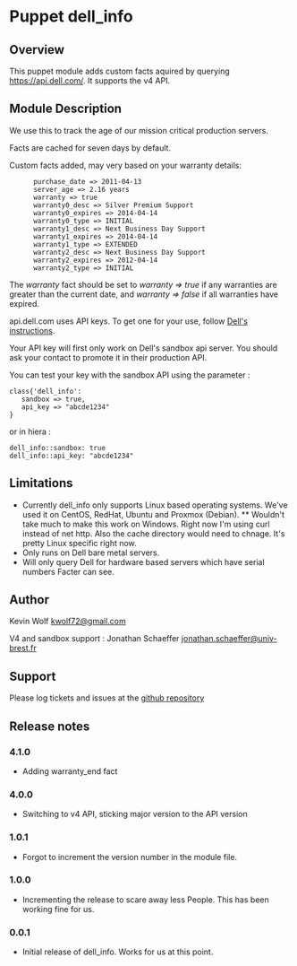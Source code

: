 # Puppet dell_info

## Overview

This puppet module adds custom facts aquired by querying https://api.dell.com/. It supports the v4 API.

## Module Description

We use this to track the age of our mission critical production servers.

Facts are cached for seven days by default.

Custom facts added, may very based on your warranty details:

```
      purchase_date => 2011-04-13
      server_age => 2.16 years
      warranty => true
      warranty0_desc => Silver Premium Support
      warranty0_expires => 2014-04-14
      warranty0_type => INITIAL
      warranty1_desc => Next Business Day Support
      warranty1_expires => 2014-04-14
      warranty1_type => EXTENDED
      warranty2_desc => Next Business Day Support
      warranty2_expires => 2012-04-14
      warranty2_type => INITIAL
```

The _warranty_ fact should be set to _warranty => true_ if any warranties are greater than the current date, and _warranty => false_ if all warranties have expired.

api.dell.com uses API keys. To get one for your use, follow [Dell's instructions](http://en.community.dell.com/dell-groups/supportapisgroup/).

Your API key will first only work on Dell's sandbox api server. You should ask your contact to promote it in their production API.

You can test your key with the sandbox API using the parameter :

```
class{'dell_info': 
   sandbox => true,
   api_key => "abcde1234"
}
```
or in hiera :

```
dell_info::sandbox: true
dell_info::api_key: "abcde1234"
```

## Limitations

* Currently dell_info only supports Linux based operating systems.  We've used it on CentOS, RedHat, Ubuntu and Proxmox (Debian).
** Wouldn't take much to make this work on Windows.  Right now I'm using curl instead of net http.  Also the cache directory would need to chnage. It's pretty Linux specific right now.
* Only runs on Dell bare metal servers.
* Will only query Dell for hardware based servers which have serial numbers Facter can see.

## Author

Kevin Wolf
kwolf72@gmail.com

V4 and sandbox support : 
Jonathan Schaeffer
jonathan.schaeffer@univ-brest.fr

## Support

Please log tickets and issues at the [github repository](https://github.com/kwolf/dell_info/issues)

## Release notes

### 4.1.0
* Adding warranty_end fact

### 4.0.0
* Switching to v4 API, sticking major version to the API version

### 1.0.1
* Forgot to increment the version number in the module file.

### 1.0.0

* Incrementing the release to scare away less People.  This has been working fine for us.

### 0.0.1

* Initial release of dell_info.  Works for us at this point.


